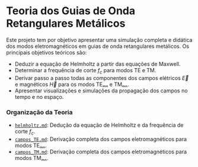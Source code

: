 # Teoria dos Guias de Onda Retangulares Metálicos

Este projeto tem por objetivo apresentar uma simulação completa e didática dos modos eletromagnéticos em guias de onda retangulares metálicos. Os principais objetivos teóricos são:

- Deduzir a equação de Helmholtz a partir das equações de Maxwell.
- Determinar a frequência de corte $f_c$ para modos TE e TM.
- Derivar passo a passo todas as componentes dos campos elétricos $\vec{E}$ e magnéticos $\vec{H}$ para os modos TEₘₙ e TMₘₙ.
- Apresentar visualizações e simulações da propagação dos campos no tempo e no espaço.

### Organização da Teoria

- [`helmholtz.md`](./helmholtz.md): Dedução da equação de Helmholtz e da frequência de corte $f_c$.
- [`campos_TE.md`](./campos_TE.md): Derivação completa dos campos eletromagnéticos para modos TEₘₙ.
- [`campos_TM.md`](./campos_TM.md): Derivação completa dos campos eletromagnéticos para modos TMₘₙ.
